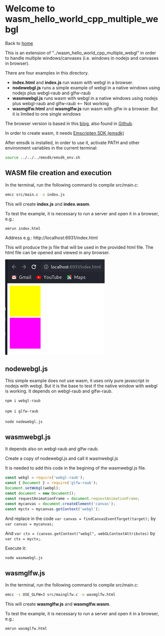 # Welcome to wasm_hello_world_cpp_multiple_webgl

Back to [home](../readme.md)

This is an extension of "../wasm_hello_world_cpp_multiple_webgl" in order to handle multiple windows/canvases (i.e. windows in nodejs and canvases in browser).

There are four examples in this directory.

* **index.html** and **index.js** run wasm with webgl in a browser.
* **nodewebgl.js** runs a simple example of webgl in a native windows using nodejs plus webgl-raub and glfw-raub
* **wasmwebgl.js** runs wasm with webgl in a native windows using nodejs plus webgl-raub and glfw-raub <-- Not working
* **wasmglfw.html** and **wasmglfw.js** run wasm with glfw in a browser. But it is limited to one single windows

The browser version is based in this [blog](https://blog.feather.systems/WebGL.html), also found in [Github](https://github.com/AO-Design-Inc/webGL-with-emscripten).

In order to create wasm, it needs [Emscripten SDK (emsdk)](../readme.md#Installing-the-C-Emscripten-SDK)

After emsdk is installed, in order to use it, activate PATH and other environment variables in the current terminal:

```bash
source ../../../emsdk/emsdk_env.sh
```

## WASM file creation and execution

In the terminal, run the following command to compile src/main.c:

```bash
emcc src/main.c -o index.js
```
This will create **index.js** and **index.wasm**.

To test the example, it is necessary to run a server and open it in a browser, e.g.:

```bash
emrun index.html
```

Address e.g.: http://localhost:6931/index.html

This will produce the js file that will be used in the provided html file. The html file can be opened and viewed in any browser.

![Result](./result.png)

## nodewebgl.js

This simple example does not use wasm, it uses only pure javascript in nodejs with webgl. But it is the base to test if the native window with webgl is working.
It depends on webgl-raub and glfw-raub.

```bash
npm i webgl-raub

npm i glfw-raub

node nodewebgl.js
```

## wasmwebgl.js

It depends also on webgl-raub and glfw-raub.

Create a copy of nodewebgl.js and call it wasmwebgl.js

It is needed to add this code in the begining of the wasmwebgl.js file.

```javascript
const webgl = require('webgl-raub');
const { Document } = require('glfw-raub');
Document.setWebgl(webgl);
const document = new Document();
const requestAnimationFrame = document.requestAnimationFrame;
const mycanvas = document.createElement('canvas');
const myctx = mycanvas.getContext('webgl');

```

And replace in the code ```var canvas = findCanvasEventTarget(target);``` by ```var canvas = mycanvas;```

And ```var ctx = (canvas.getContext("webgl", webGLContextAttributes)``` by ```var ctx = myctx;```.

Execute it:

```bash
node wasmwebgl.js
```

## wasmglfw.js

In the terminal, run the following command to compile src/main.c:

```bash
emcc -s USE_GLFW=3 src/mainglfw.c -o wasmglfw.html
```
This will create **wasmglfw.js** and **wasmglfw.wasm**.

To test the example, it is necessary to run a server and open it in a browser, e.g.:

```bash
emrun wasmglfw.html
```


